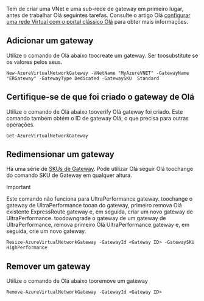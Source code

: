 Tem de criar uma VNet e uma sub-rede de gateway em primeiro lugar, antes de trabalhar Olá seguintes tarefas. Consulte o artigo Olá [configurar uma rede Virtual com o portal clássico Olá](../articles/expressroute/expressroute-howto-vnet-portal-classic.md) para obter mais informações.   

## <a name="add-a-gateway"></a>Adicionar um gateway
Utilize o comando de Olá abaixo toocreate um gateway. Ser toosubstitute se os valores pelos seus.

    New-AzureVirtualNetworkGateway -VNetName "MyAzureVNET" -GatewayName "ERGateway" -GatewayType Dedicated -GatewaySKU  Standard

## <a name="verify-hello-gateway-was-created"></a>Certifique-se de que foi criado o gateway de Olá
Utilize o comando de Olá abaixo tooverify Olá gateway foi criado. Este comando também obtém o ID de gateway Olá, o que precisa para outras operações.

    Get-AzureVirtualNetworkGateway

## <a name="resize-a-gateway"></a>Redimensionar um gateway
Há uma série de [SKUs de Gateway](../articles/expressroute/expressroute-about-virtual-network-gateways.md). Pode utilizar Olá seguir Olá toochange do comando SKU de Gateway em qualquer altura.

> [!IMPORTANT]
> Este comando não funciona para UltraPerformance gateway. toochange o gateway de UltraPerformance tooan do gateway, primeiro remova Olá existente ExpressRoute gateway e, em seguida, criar um novo gateway de UltraPerformance. toodowngrade o gateway de um gateway de UltraPerformance, remova primeiro Olá UltraPerformance gateway e, em seguida, crie um novo gateway. 
> 
> 

    Resize-AzureVirtualNetworkGateway -GatewayId <Gateway ID> -GatewaySKU HighPerformance

## <a name="remove-a-gateway"></a>Remover um gateway
Utilize o comando de Olá abaixo tooremove um gateway

    Remove-AzureVirtualNetworkGateway -GatewayId <Gateway ID>